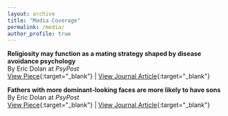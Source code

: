 ```yaml
---
layout: archive
title: "Media Coverage"
permalink: /media/
author_profile: true
---
```


**Religiosity may function as a mating strategy shaped by disease avoidance psychology** <br> By Eric Dolan at *PsyPost* <br> [View Piece](https://www.psypost.org/religiosity-may-function-as-a-mating-strategy-shaped-by-disease-avoidance-psychology/){:target="_blank"} | [View Journal Article](https://psycnet.apa.org/doi/10.1037/ebs0000388){:target="_blank"} 


**Fathers with more dominant-looking faces are more likely to have sons** <br> By Eric Dolan at *PsyPost* <br> [View Piece](https://www.psypost.org/fathers-with-more-dominant-looking-faces-are-more-likely-to-have-sons/){:target="_blank"} | [View Journal Article](https://doi.org/10.1007/s40750-024-00254-1){:target="_blank"} 

